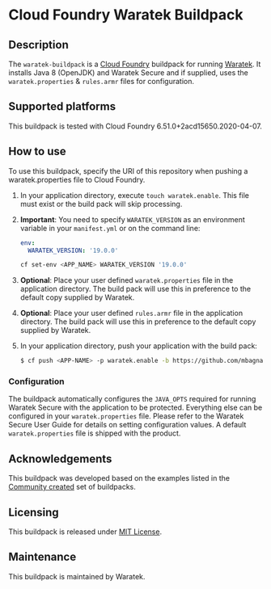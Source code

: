 # Cloud Foundry Waratek Buildpack

## Description
The `waratek-buildpack` is a [Cloud Foundry](https://www.cloudfoundry.org/) buildpack for running [Waratek](https://www.waratek.com/).
It installs Java 8 (OpenJDK) and Waratek Secure and if supplied, uses the `waratek.properties` & `rules.armr` files for configuration.

## Supported platforms
This buildpack is tested with Cloud Foundry 6.51.0+2acd15650.2020-04-07.

## How to use
To use this buildpack, specify the URI of this repository when pushing a waratek.properties file to Cloud Foundry.

1. In your application directory, execute ```touch waratek.enable```.  This file must exist or the build pack will skip processing.

2. **Important**: You need to specify `WARATEK_VERSION` as an environment variable in your `manifest.yml` or on the command line:

    ```yaml
    env:
      WARATEK_VERSION: '19.0.0'
    ```

    ```bash
    cf set-env <APP_NAME> WARATEK_VERSION '19.0.0'
    ```

3. **Optional**: Place your user defined `waratek.properties` file in the application directory. The build pack will use this in preference to
the default copy supplied by Waratek.

4. **Optional**: Place your user defined `rules.armr` file in the application directory. The build pack will use this in preference to
the default copy supplied by Waratek.

5. In your application directory, push your application with the build pack:

    ```bash
    $ cf push <APP-NAME> -p waratek.enable -b https://github.com/mbagnall/cf-waratek-buildpack.git
    ```

### Configuration

The buildpack automatically configures the `JAVA_OPTS` required for running Waratek Secure with the application to be protected. Everything else can be configured in your `waratek.properties` file. Please refer to the Waratek Secure User Guide for details on setting configuration values. A default `waratek.properties` file is shipped with the product.

## Acknowledgements

This buildpack was developed based on the examples listed in the [Community created](https://github.com/cloudfoundry-community/cf-docs-contrib/wiki/Buildpacks#community-created) set of buildpacks.

## Licensing
This buildpack is released under [MIT License](LICENSE).

## Maintenance
This buildpack is maintained by Waratek.
